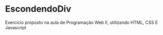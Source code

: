 # EscondendoDiv
Exercicio proposto na aula de Programação Web II, utilizando HTML, CSS E Javascript
